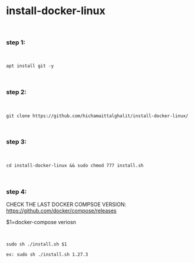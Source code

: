 # install-docker-linux

<br>

### step 1:

<br>

    apt install git -y

<br>

### step 2:

<br>

    git clone https://github.com/hichamaittalghalit/install-docker-linux/

<br>

### step 3:

<br>

    cd install-docker-linux && sudo chmod 777 install.sh

<br>

### step 4: 

CHECK THE LAST DOCKER COMPSOE VERSION: https://github.com/docker/compose/releases

$1=docker-compose veriosn 

<br>

    sudo sh ./install.sh $1
    
    ex: sudo sh ./install.sh 1.27.3
